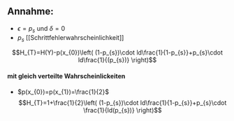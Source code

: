 ## Annahme:
- $\epsilon = p_{s}$  und  $\delta=0$
- $p_{s}$ [[Schrittfehlerwahrscheinlichkeit]]

$$H_{T}=H(Y)-p(x_{0})\left( (1-p_{s})\cdot ld\frac{1}{1-p_{s}}+p_{s}\cdot ld\frac{1}{(p_{s})} \right)$$

#### mit gleich verteilte Wahrscheinlickeiten 

- $p(x_{0})=p(x_{1})=\frac{1}{2}$
$$H_{T}=1+\frac{1}{2}\left( (1-p_{s})\cdot ld\frac{1}{1-p_{s}}+p_{s}\cdot \frac{1}{ld(p_{s})} \right)$$

